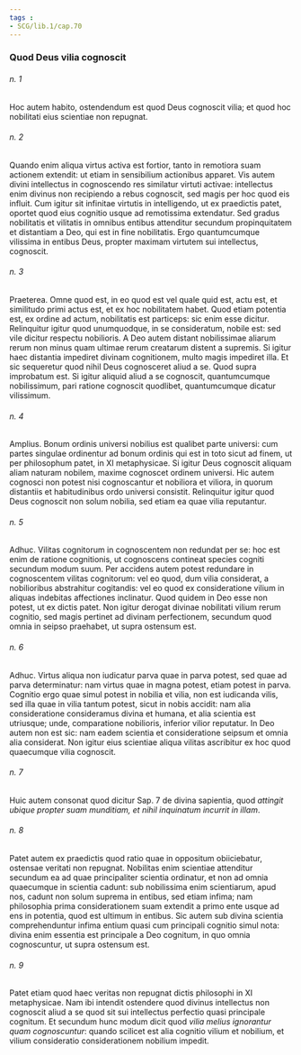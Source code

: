 ```yaml
---
tags : 
- SCG/lib.1/cap.70
---
```


### Quod Deus vilia cognoscit

###### n. 1
Hoc autem habito, ostendendum est quod Deus cognoscit vilia; et quod hoc nobilitati eius scientiae non repugnat.

###### n. 2
Quando enim aliqua virtus activa est fortior, tanto in remotiora suam actionem extendit: ut etiam in sensibilium actionibus apparet. Vis autem divini intellectus in cognoscendo res similatur virtuti activae: intellectus enim divinus non recipiendo a rebus cognoscit, sed magis per hoc quod eis influit. Cum igitur sit infinitae virtutis in intelligendo, ut ex praedictis patet, oportet quod eius cognitio usque ad remotissima extendatur. Sed gradus nobilitatis et vilitatis in omnibus entibus attenditur secundum propinquitatem et distantiam a Deo, qui est in fine nobilitatis. Ergo quantumcumque vilissima in entibus Deus, propter maximam virtutem sui intellectus, cognoscit.

###### n. 3
Praeterea. Omne quod est, in eo quod est vel quale quid est, actu est, et similitudo primi actus est, et ex hoc nobilitatem habet. Quod etiam potentia est, ex ordine ad actum, nobilitatis est particeps: sic enim esse dicitur. Relinquitur igitur quod unumquodque, in se consideratum, nobile est: sed vile dicitur respectu nobilioris. A Deo autem distant nobilissimae aliarum rerum non minus quam ultimae rerum creatarum distent a supremis. Si igitur haec distantia impediret divinam cognitionem, multo magis impediret illa. Et sic sequeretur quod nihil Deus cognosceret aliud a se. Quod supra improbatum est. Si igitur aliquid aliud a se cognoscit, quantumcumque nobilissimum, pari ratione cognoscit quodlibet, quantumcumque dicatur vilissimum.

###### n. 4
Amplius. Bonum ordinis universi nobilius est qualibet parte universi: cum partes singulae ordinentur ad bonum ordinis qui est in toto sicut ad finem, ut per philosophum patet, in XI metaphysicae. Si igitur Deus cognoscit aliquam aliam naturam nobilem, maxime cognoscet ordinem universi. Hic autem cognosci non potest nisi cognoscantur et nobiliora et viliora, in quorum distantiis et habitudinibus ordo universi consistit. Relinquitur igitur quod Deus cognoscit non solum nobilia, sed etiam ea quae vilia reputantur.

###### n. 5
Adhuc. Vilitas cognitorum in cognoscentem non redundat per se: hoc est enim de ratione cognitionis, ut cognoscens contineat species cogniti secundum modum suum. Per accidens autem potest redundare in cognoscentem vilitas cognitorum: vel eo quod, dum vilia considerat, a nobilioribus abstrahitur cogitandis: vel eo quod ex consideratione vilium in aliquas indebitas affectiones inclinatur. Quod quidem in Deo esse non potest, ut ex dictis patet. Non igitur derogat divinae nobilitati vilium rerum cognitio, sed magis pertinet ad divinam perfectionem, secundum quod omnia in seipso praehabet, ut supra ostensum est.

###### n. 6
Adhuc. Virtus aliqua non iudicatur parva quae in parva potest, sed quae ad parva determinatur: nam virtus quae in magna potest, etiam potest in parva. Cognitio ergo quae simul potest in nobilia et vilia, non est iudicanda vilis, sed illa quae in vilia tantum potest, sicut in nobis accidit: nam alia consideratione consideramus divina et humana, et alia scientia est utriusque; unde, comparatione nobilioris, inferior vilior reputatur. In Deo autem non est sic: nam eadem scientia et consideratione seipsum et omnia alia considerat. Non igitur eius scientiae aliqua vilitas ascribitur ex hoc quod quaecumque vilia cognoscit.

###### n. 7
Huic autem consonat quod dicitur Sap. 7 de divina sapientia, quod *attingit ubique propter suam munditiam, et nihil inquinatum incurrit in illam*.

###### n. 8
Patet autem ex praedictis quod ratio quae in oppositum obiiciebatur, ostensae veritati non repugnat. Nobilitas enim scientiae attenditur secundum ea ad quae principaliter scientia ordinatur, et non ad omnia quaecumque in scientia cadunt: sub nobilissima enim scientiarum, apud nos, cadunt non solum suprema in entibus, sed etiam infima; nam philosophia prima considerationem suam extendit a primo ente usque ad ens in potentia, quod est ultimum in entibus. Sic autem sub divina scientia comprehenduntur infima entium quasi cum principali cognitio simul nota: divina enim essentia est principale a Deo cognitum, in quo omnia cognoscuntur, ut supra ostensum est.

###### n. 9
Patet etiam quod haec veritas non repugnat dictis philosophi in XI metaphysicae. Nam ibi intendit ostendere quod divinus intellectus non cognoscit aliud a se quod sit sui intellectus perfectio quasi principale cognitum. Et secundum hunc modum dicit quod *vilia melius ignorantur quam cognoscuntur*: quando scilicet est alia cognitio vilium et nobilium, et vilium consideratio considerationem nobilium impedit.

